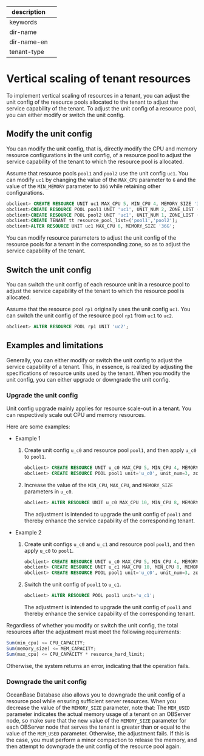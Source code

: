 |description||
|---|---|
|keywords||
|dir-name||
|dir-name-en||
|tenant-type||

# Vertical scaling of tenant resources

To implement vertical scaling of resources in a tenant, you can adjust the unit config of the resource pools allocated to the tenant to adjust the service capability of the tenant. To adjust the unit config of a resource pool, you can either modify or switch the unit config.

## Modify the unit config

You can modify the unit config, that is, directly modify the CPU and memory resource configurations in the unit config, of a resource pool to adjust the service capability of the tenant to which the resource pool is allocated.


Assume that resource pools `pool1` and `pool2` use the unit config `uc1`. You can modify `uc1` by changing the value of the `MAX_CPU` parameter to `6` and the value of the `MIN_MEMORY` parameter to `36G` while retaining other configurations.  

```sql
obclient> CREATE RESOURCE UNIT uc1 MAX_CPU 5, MIN_CPU 4, MEMORY_SIZE '36G', MAX_IOPS 10000, MIN_IOPS 10000, LOG_DISK_SIZE = '108G';
obclient>CREATE RESOURCE POOL pool1 UNIT 'uc1', UNIT_NUM 2, ZONE_LIST ('z1', 'z2');
obclient>CREATE RESOURCE POOL pool2 UNIT 'uc1', UNIT_NUM 1, ZONE_LIST ('z3');
obclient>CREATE TENANT tt resource_pool_list=('pool1','pool2');
obclient>ALTER RESOURCE UNIT uc1 MAX_CPU 6, MEMORY_SIZE '36G';
```

You can modify resource parameters to adjust the unit config of the resource pools for a tenant in the corresponding zone, so as to adjust the service capability of the tenant.


## Switch the unit config

You can switch the unit config of each resource unit in a resource pool to adjust the service capability of the tenant to which the resource pool is allocated.

Assume that the resource pool `rp1` originally uses the unit config `uc1`. You can switch the unit config of the resource pool `rp1` from `uc1` to `uc2`.

```sql
obclient> ALTER RESOURCE POOL rp1 UNIT 'uc2';
```


## Examples and limitations

Generally, you can either modify or switch the unit config to adjust the service capability of a tenant. This, in essence, is realized by adjusting the specifications of resource units used by the tenant. When you modify the unit config, you can either upgrade or downgrade the unit config.

### Upgrade the unit config

Unit config upgrade mainly applies for resource scale-out in a tenant. You can respectively scale out CPU and memory resources.

Here are some examples:


* Example 1

   1. Create unit config `u_c0` and resource pool `pool1`, and then apply `u_c0` to `pool1`.

      ```sql
      obclient> CREATE RESOURCE UNIT u_c0 MAX_CPU 5, MIN_CPU 4, MEMORY_SIZE '36G', MAX_IOPS 10000, MIN_IOPS 10000, LOG_DISK_SIZE = '108G';
      obclient> CREATE RESOURCE POOL pool1 unit='u_c0', unit_num=3, zone_list=('z1','z2','z3');
      ```


   2. Increase the value of the `MIN_CPU`, `MAX_CPU`, and `MEMORY_SIZE` parameters in `u_c0`.

      ```sql
      obclient> ALTER RESOURCE UNIT u_c0 MAX_CPU 10, MIN_CPU 8, MEMORY_SIZE '72G';
      ```

      The adjustment is intended to upgrade the unit config of `pool1` and thereby enhance the service capability of the corresponding tenant.


* Example 2

   1. Create unit configs `u_c0` and `u_c1` and resource pool `pool1`, and then apply `u_c0` to `pool1`.

      ```sql
      obclient> CREATE RESOURCE UNIT u_c0 MAX_CPU 5, MIN_CPU 4, MEMORY_SIZE '36G', MAX_IOPS 10000, MIN_IOPS 10000, LOG_DISK_SIZE = '108G';
      obclient> CREATE RESOURCE UNIT u_c1 MAX_CPU 10, MIN_CPU 8, MEMORY_SIZE '72G', MAX_IOPS 10000, MIN_IOPS 10000, LOG_DISK_SIZE = '216G';
      obclient> CREATE RESOURCE POOL pool1 unit='u_c0', unit_num=3, zone_list=('z1','z2','z3');
      ```


   2. Switch the unit config of `pool1` to `u_c1`.

      ```sql
      obclient> ALTER RESOURCE POOL pool1 unit='u_c1';
      ```

      The adjustment is intended to upgrade the unit config of `pool1` and thereby enhance the service capability of the corresponding tenant.

Regardless of whether you modify or switch the unit config, the total resources after the adjustment must meet the following requirements:


```javascript
Sum(min_cpu) <= CPU_CAPACITY;
Sum(memory_size) <= MEM_CAPACITY;
Sum(max_cpu) <= CPU_CAPACITY * resource_hard_limit;
```

Otherwise, the system returns an error, indicating that the operation fails.


### Downgrade the unit config

OceanBase Database also allows you to downgrade the unit config of a resource pool while ensuring sufficient server resources. When you decrease the value of the `MEMORY_SIZE` parameter, note that: The `MEM_USED` parameter indicates the actual memory usage of a tenant on an OBServer node, so make sure that the new value of the `MEMORY_SIZE` parameter for each OBServer node that serves the tenant is greater than or equal to the value of the `MEM_USED` parameter. Otherwise, the adjustment fails. If this is the case, you must perform a minor compaction to release the memory, and then attempt to downgrade the unit config of the resource pool again.
